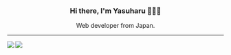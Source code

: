
<div align="center">
  <h3>Hi there, I'm Yasuharu 👨🏻‍💻</h3>
  <p>Web developer from Japan.</p>
</div>

****

<a href="https://github.com/anuraghazra/github-readme-stats">
  <img align="left" src="https://github-readme-stats.vercel.app/api?username=fedorovaru&count_private=true&show_icons=true&theme=dark" />
</a>
<a href="https://github.com/anuraghazra/github-readme-stats">
  <img align="left" src="https://github-readme-stats.vercel.app/api/top-langs/?username=fedorovaru&theme=dark" />
</a>
